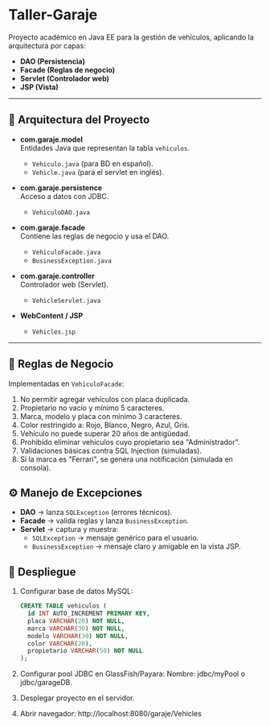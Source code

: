 # Taller-Garaje

Proyecto académico en Java EE para la gestión de vehículos, aplicando la arquitectura por capas:
- **DAO (Persistencia)**
- **Facade (Reglas de negocio)**
- **Servlet (Controlador web)**
- **JSP (Vista)**

---

## 📂 Arquitectura del Proyecto

- **com.garaje.model**  
  Entidades Java que representan la tabla `vehiculos`.  
  - `Vehiculo.java` (para BD en español).  
  - `Vehicle.java` (para el servlet en inglés).

- **com.garaje.persistence**  
  Acceso a datos con JDBC.  
  - `VehiculoDAO.java`

- **com.garaje.facade**  
  Contiene las reglas de negocio y usa el DAO.  
  - `VehiculoFacade.java`  
  - `BusinessException.java`

- **com.garaje.controller**  
  Controlador web (Servlet).  
  - `VehicleServlet.java`

- **WebContent / JSP**  
  - `Vehicles.jsp`

---

## 🔑 Reglas de Negocio

Implementadas en `VehiculoFacade`:
1. No permitir agregar vehículos con placa duplicada.
2. Propietario no vacío y mínimo 5 caracteres.
3. Marca, modelo y placa con mínimo 3 caracteres.
4. Color restringido a: Rojo, Blanco, Negro, Azul, Gris.
5. Vehículo no puede superar 20 años de antigüedad.
6. Prohibido eliminar vehículos cuyo propietario sea "Administrador".
7. Validaciones básicas contra SQL Injection (simuladas).
8. Si la marca es "Ferrari", se genera una notificación (simulada en consola).

## ⚙️ Manejo de Excepciones

- **DAO** → lanza `SQLException` (errores técnicos).
- **Facade** → valida reglas y lanza `BusinessException`.
- **Servlet** → captura y muestra:
  - `SQLException` → mensaje genérico para el usuario.
  - `BusinessException` → mensaje claro y amigable en la vista JSP.

## 🚀 Despliegue

1. Configurar base de datos MySQL:
   ```sql
   CREATE TABLE vehiculos (
     id INT AUTO_INCREMENT PRIMARY KEY,
     placa VARCHAR(20) NOT NULL,
     marca VARCHAR(30) NOT NULL,
     modelo VARCHAR(30) NOT NULL,
     color VARCHAR(20),
     propietario VARCHAR(50) NOT NULL
   );
2. Configurar pool JDBC en GlassFish/Payara:
Nombre: jdbc/myPool o jdbc/garageDB.

3. Desplegar proyecto en el servidor.

4. Abrir navegador:
   http://localhost:8080/garaje/Vehicles

